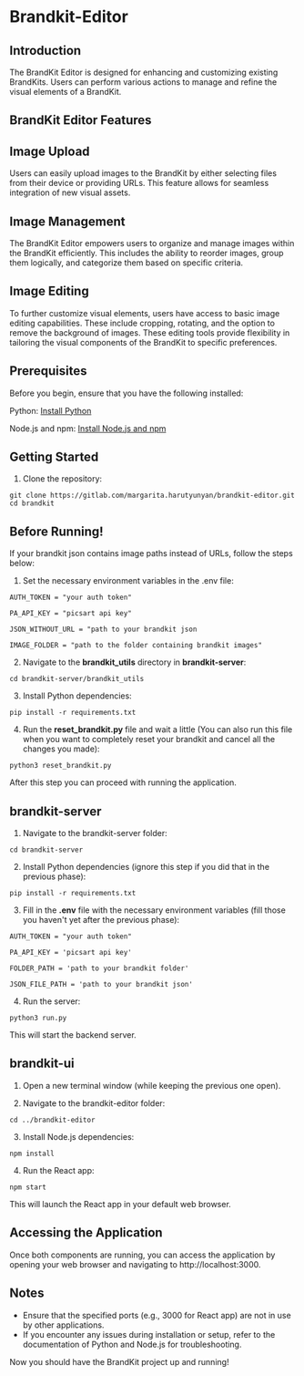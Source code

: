 # Brandkit-Editor


## Introduction
 The BrandKit Editor is designed for enhancing and customizing existing BrandKits. Users can perform various actions to manage and refine the visual elements of a BrandKit.


## BrandKit Editor Features
## Image Upload
Users can easily upload images to the BrandKit by either selecting files from their device or providing URLs. This feature allows for seamless integration of new visual assets.

## Image Management
The BrandKit Editor empowers users to organize and manage images within the BrandKit efficiently. This includes the ability to reorder images, group them logically, and categorize them based on specific criteria.

## Image Editing
To further customize visual elements, users have access to basic image editing capabilities. These include cropping, rotating, and the option to remove the background of images. These editing tools provide flexibility in tailoring the visual components of the BrandKit to specific preferences.


## Prerequisites
Before you begin, ensure that you have the following installed:

Python: [Install Python](https://www.python.org/downloads/)

Node.js and npm: [Install Node.js and npm](https://nodejs.org/)


## Getting Started
1. Clone the repository:

```
git clone https://gitlab.com/margarita.harutyunyan/brandkit-editor.git
cd brandkit
```

## Before Running!
If your brandkit json contains image paths instead of URLs, follow the steps below:

1. Set the necessary environment variables in the .env file:
```
AUTH_TOKEN = "your auth token"

PA_API_KEY = "picsart api key"

JSON_WITHOUT_URL = "path to your brandkit json

IMAGE_FOLDER = "path to the folder containing brandkit images"
```

2. Navigate to the **brandkit_utils** directory in **brandkit-server**:

`cd brandkit-server/brandkit_utils`

3. Install Python dependencies:

`pip install -r requirements.txt`

4. Run the **reset_brandkit.py** file and wait a little (You can also run this file when you want to completely reset your brandkit and cancel all the changes you made):

`python3 reset_brandkit.py`

After this step you can proceed with running the application.

## brandkit-server
1. Navigate to the brandkit-server folder:

`cd brandkit-server`


2. Install Python dependencies (ignore this step if you did that in the previous phase):

`pip install -r requirements.txt`


3. Fill in the **.env** file with the necessary environment variables (fill those you haven't yet after the previous phase):

```
AUTH_TOKEN = "your auth token"

PA_API_KEY = 'picsart api key' 

FOLDER_PATH = 'path to your brandkit folder'

JSON_FILE_PATH = 'path to your brandkit json'
```


4. Run the server:

`python3 run.py`


This will start the backend server.


## brandkit-ui
1. Open a new terminal window (while keeping the previous one open).

2. Navigate to the brandkit-editor folder:

`cd ../brandkit-editor`


3. Install Node.js dependencies:

`npm install`


4. Run the React app:

`npm start`


This will launch the React app in your default web browser.

## Accessing the Application
Once both components are running, you can access the application by opening your web browser and navigating to http://localhost:3000.

## Notes
- Ensure that the specified ports (e.g., 3000 for React app) are not in use by other applications.
- If you encounter any issues during installation or setup, refer to the documentation of Python and Node.js for troubleshooting.

Now you should have the BrandKit project up and running!
